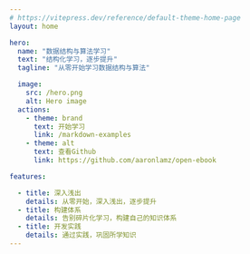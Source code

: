 ```yaml
---
# https://vitepress.dev/reference/default-theme-home-page
layout: home

hero:
  name: "数据结构与算法学习"
  text: "结构化学习，逐步提升"
  tagline: "从零开始学习数据结构与算法"

  image:
    src: /hero.png
    alt: Hero image
  actions:
    - theme: brand
      text: 开始学习
      link: /markdown-examples
    - theme: alt
      text: 查看Github
      link: https://github.com/aaronlamz/open-ebook

features:

  - title: 深入浅出
    details: 从零开始，深入浅出，逐步提升
  - title: 构建体系
    details: 告别碎片化学习，构建自己的知识体系
  - title: 开发实践
    details: 通过实践，巩固所学知识
---
```


